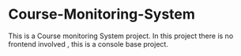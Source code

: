 # Course-Monitoring-System
This is a Course monitoring System project. In this project there is no frontend involved  , this is a console base project. 
